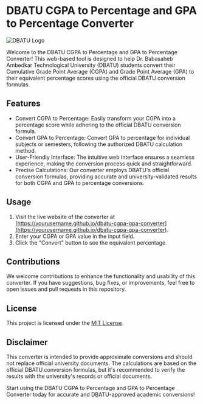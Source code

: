 # DBATU CGPA to Percentage and GPA to Percentage Converter

![DBATU Logo](https://dbatu.ac.in/wp-content/uploads/2017/08/Logo-Base.png)


Welcome to the DBATU CGPA to Percentage and GPA to Percentage Converter! This web-based tool is designed to help Dr. Babasaheb Ambedkar Technological University (DBATU) students convert their Cumulative Grade Point Average (CGPA) and Grade Point Average (GPA) to their equivalent percentage scores using the official DBATU conversion formulas.

## Features

- Convert CGPA to Percentage: Easily transform your CGPA into a percentage score while adhering to the official DBATU conversion formula.
- Convert GPA to Percentage: Convert GPA to percentage for individual subjects or semesters, following the authorized DBATU calculation method.
- User-Friendly Interface: The intuitive web interface ensures a seamless experience, making the conversion process quick and straightforward.
- Precise Calculations: Our converter employs DBATU's official conversion formulas, providing accurate and university-validated results for both CGPA and GPA to percentage conversions.

## Usage

1. Visit the live website of the converter at [https://yourusername.github.io/dbatu-cgpa-gpa-converter](https://yourusername.github.io/dbatu-cgpa-gpa-converter).
2. Enter your CGPA or GPA value in the input field.
3. Click the "Convert" button to see the equivalent percentage.

## Contributions

We welcome contributions to enhance the functionality and usability of this converter. If you have suggestions, bug fixes, or improvements, feel free to open issues and pull requests in this repository.

## License

This project is licensed under the [MIT License](LICENSE).

## Disclaimer

This converter is intended to provide approximate conversions and should not replace official university documents. The calculations are based on the official DBATU conversion formulas, but it's recommended to verify the results with the university's records or official documents.

Start using the DBATU CGPA to Percentage and GPA to Percentage Converter today for accurate and DBATU-approved academic conversions!

